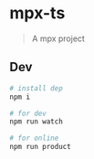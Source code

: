 # mpx-ts

> A mpx project

## Dev

```bash
# install dep
npm i

# for dev
npm run watch

# for online
npm run product
```
